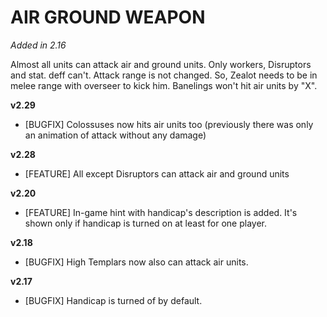 # AIR GROUND WEAPON

*Added in 2.16*

Almost all units can attack air and ground units. Only workers, Disruptors and stat. deff can't. Attack range is not changed. So, Zealot needs to be in melee range with overseer to kick him. Banelings won't hit air units by "X". 

**v2.29**

* [BUGFIX] Colossuses now hits air units too (previously there was only an animation of attack without any damage)

**v2.28**

* [FEATURE] All except Disruptors can attack air and ground units

**v2.20**

* [FEATURE] In-game hint with handicap's description is added. It's shown only if handicap is turned on at least for one player.

**v2.18**

* [BUGFIX] High Templars now also can attack air units.

**v2.17**

* [BUGFIX] Handicap is turned of by default.
